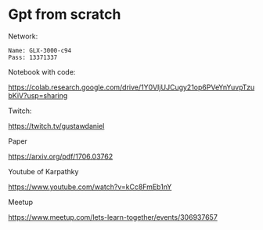 # Gpt from scratch

Network:

```
Name: GLX-3000-c94
Pass: 13371337
```

Notebook with code:

https://colab.research.google.com/drive/1Y0VIjUJCugy21op6PVeYnYuvpTzubKiV?usp=sharing

Twitch:

https://twitch.tv/gustawdaniel

Paper

https://arxiv.org/pdf/1706.03762

Youtube of Karpathky

https://www.youtube.com/watch?v=kCc8FmEb1nY

Meetup

https://www.meetup.com/lets-learn-together/events/306937657
